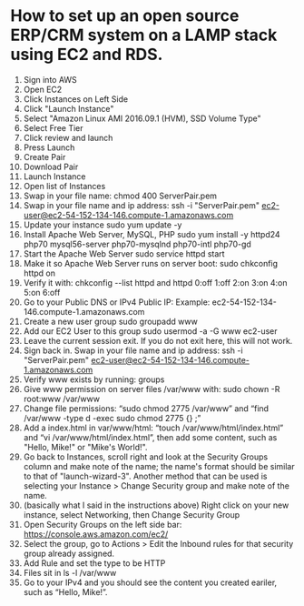 # How to set up an open source ERP/CRM system on a LAMP stack using EC2 and RDS.
1.  Sign into AWS
2.  Open EC2
3.  Click Instances on Left Side
4.  Click "Launch Instance"
5.  Select "Amazon Linux AMI 2016.09.1 (HVM), SSD Volume Type"
6.  Select Free Tier
7.  Click review and launch
8.  Press Launch
9.  Create Pair
10.  Download Pair
11.  Launch Instance
12.  Open list of Instances
13.  Swap in your file name: chmod 400 ServerPair.pem
14.  Swap in your file name and ip address: ssh -i "ServerPair.pem" ec2-user@ec2-54-152-134-146.compute-1.amazonaws.com
15.  Update your instance sudo yum update -y
16.  Install Apache Web Server, MySQL, PHP sudo yum install -y httpd24 php70 mysql56-server php70-mysqlnd php70-intl php70-gd
17.  Start the Apache Web Server sudo service httpd start
18.  Make it so Apache Web Server runs on server boot: sudo chkconfig httpd on
19.  Verify it with: chkconfig --list httpd and httpd 0:off 1:off 2:on 3:on 4:on 5:on 6:off
20.  Go to your Public DNS or IPv4 Public IP: Example: ec2-54-152-134-146.compute-1.amazonaws.com
21.  Create a new user group sudo groupadd www
22.  Add our EC2 User to this group sudo usermod -a -G www ec2-user
23.  Leave the current session exit.  If you do not exit here, this will not work.
24.	Sign back in. Swap in your file name and ip address: ssh -i "ServerPair.pem" ec2-user@ec2-54-152-134-146.compute-1.amazonaws.com
25.	Verify www exists by running: groups
26.	Give www permission on server files /var/www with: sudo chown -R root:www /var/www
27.	Change file permissions: “sudo chmod 2775 /var/www” and “find /var/www -type d -exec sudo chmod 2775 {} \;”
28.	Add a index.html in var/www/html: “touch /var/www/html/index.html” and “vi /var/www/html/index.html”, then add some content, such as "Hello, Mike!" or "Mike's World!".
29.	Go back to Instances, scroll right and look at the Security Groups column and make note of the name; the name's format should be similar to that of "launch-wizard-3".  Another method that can be used is selecting your Instance > Change Security group and make note of the name.
30.	(basically what I said in the instructions above) Right click on your new instance, select Networking, then Change Security Group
31.	Open Security Groups on the left side bar: https://console.aws.amazon.com/ec2/
33.	Select the group, go to Actions > Edit the Inbound rules for that security group already assigned.
34.	Add Rule and set the type to be HTTP
35.	Files sit in ls -l /var/www
36.	Go to your IPv4 and you should see the content you created eariler, such as “Hello, Mike!”.



